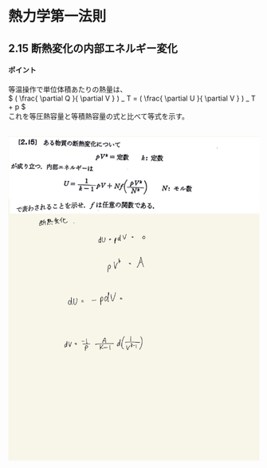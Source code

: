 <script type="text/javascript" async src="https://cdnjs.cloudflare.com/ajax/libs/mathjax/2.7.7/MathJax.js?config=TeX-MML-AM_CHTML">


</script>

<script type="text/x-mathjax-config">
 MathJax.Hub.Config({
 tex2jax: {
 inlineMath: [['$', '$'] ],
 displayMath: [ ['$$','$$'], ["\\[","\\]"] ]
 }
 });
</script>

# 熱力学第一法則
## 2.15 断熱変化の内部エネルギー変化

#### ポイント

等温操作で単位体積あたりの熱量は、
<br>
$ ( \frac{ \partial Q }{ \partial V } ) _ T = ( \frac{ \partial U }{ \partial V } ) _ T + p $
<br>
これを等圧熱容量と等積熱容量の式と比べて等式を示す。
<br>
<br>

<img width="600" alt="Harashima44" src="./images/Harashima-44.jpg">